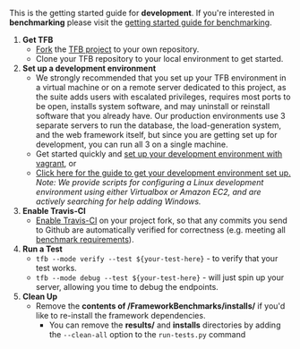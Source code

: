 This is the getting started guide for __development__. If you're interested in __benchmarking__ please visit the [getting started guide for benchmarking](./Contributing-Getting-Started-Benchmarking).

1. __Get TFB__
    * [Fork](https://help.github.com/articles/fork-a-repo/) the [TFB project](https://github.com/TechEmpower/FrameworkBenchmarks/) to your own repository.
    * Clone your TFB repository to your local environment to get started.
2. __Set up a development environment__  
    * We strongly recommended that you set up your TFB environment in a virtual machine or on a remote server dedicated to this project, as the suite adds users with escalated privileges, requires most ports to be open, installs system software, and may uninstall or reinstall software that you already have. Our production environments use 3 separate servers to run the database, the load-generation system, and the web framework itself, but since you are getting set up for development, you can run all 3 on a single machine. 
    * Get started quickly and [set up your development environment with vagrant](Installation-Guide#quick-start-guide-vagrant), or
    * [Click here for the guide to get your development environment set up.](Installation-Guide) *Note: We provide scripts for configuring a Linux development environment using either Virtualbox or Amazon EC2, and are actively searching for help adding Windows.*
3. __Enable Travis-CI__
    * [Enable Travis-CI](Testing-and-Debugging#travis-ci) on your project fork, so that any commits you send to Github are automatically verified for correctness (e.g. meeting all [benchmark requirements](./Project-Framework-Tests-Overview#requirements)).
4. __Run a Test__
    * `tfb --mode verify --test ${your-test-here}` - to verify that your test works.
    * `tfb --mode debug --test ${your-test-here}` - will just spin up your server, allowing you time to debug the endpoints.
5. __Clean Up__
    * Remove the __contents of /FrameworkBenchmarks/installs/__ if you'd like to re-install the framework dependencies. 
      - You can remove the __results/__ and __installs__ directories by adding the `--clean-all` option to the `run-tests.py` command
